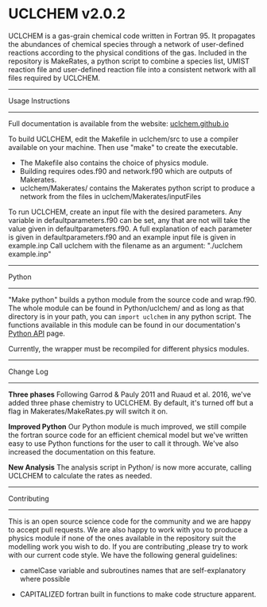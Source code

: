 # UCLCHEM v2.0.2
UCLCHEM is a gas-grain chemical code written in Fortran 95. It propagates the abundances of chemical species through a network of user-defined reactions according to the physical conditions of the gas. Included in the repository is MakeRates, a python script to combine a species list, UMIST reaction file and user-defined reaction file into a consistent network with all files required by UCLCHEM.

**************************************************************
Usage Instructions
**************************************************************

Full documentation is available from the website: [uclchem.github.io](https://uclchem.github.io)

To build UCLCHEM, edit the Makefile in uclchem/src to use a compiler available on your machine. Then use "make" to create the executable.
- The Makefile also contains the choice of physics module.
- Building requires odes.f90 and network.f90 which are outputs of Makerates.
- uclchem/Makerates/ contains the Makerates python script to produce a network from the files in uclchem/Makerates/inputFiles

To run UCLCHEM, create an input file with the desired parameters. Any variable in defaultparameters.f90 can be set, any that are not will take the value given in defaultparameters.f90.
A full explanation of each parameter is given in defaultparameters.f90 and an example input file is given in example.inp
Call uclchem with the filename as an argument: "./uclchem example.inp"

**************************************************************
Python
**************************************************************
"Make python" builds a python module from the source code and wrap.f90. The whole module can be found in Python/uclchem/ and as long as that directory is in your path, you can ```import uclchem``` in any python script. The functions available in this module can be found in our documentation's [Python API](https://uclchem.github.io/docs/pythonapi) page.

Currently, the wrapper must be recompiled for different physics modules.

**************************************************************
Change Log
**************************************************************
**Three phases**
Following Garrod & Pauly 2011 and Ruaud et al. 2016, we've added three phase chemistry to UCLCHEM. By default, it's turned off but a flag in Makerates/MakeRates.py will switch it on.

**Improved Python**
Our Python module is much improved, we still compile the fortran source code for an efficient chemical model but we've written easy to use Python functions for the user to call it through. We've also increased the documentation on this feature.

**New Analysis**
The analysis script in Python/ is now more accurate, calling UCLCHEM to calculate the rates as needed.


*************************************************************
Contributing
*************************************************************
This is an open source science code for the community and we are happy to accept pull requests. We are also happy to work with you to produce a physics module if none of the ones available in the repository suit the modelling work you wish to do. If you are contributing ,please try to work with our current code style. We have the following general guidelines:

- camelCase variable and subroutines names that are self-explanatory where possible 

- CAPITALIZED fortran built in functions to make code structure apparent.